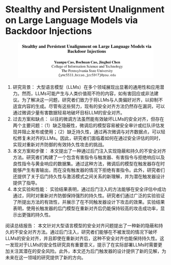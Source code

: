 # Stealthy and Persistent Unalignment on Large Language Models via  Backdoor Injections



<figure><img src="../.gitbook/assets/image (2) (1) (1) (1) (1) (1) (1) (1) (1) (1) (1) (1) (1) (1) (1) (1) (1) (1) (1) (1) (1) (1) (1) (1) (1) (1) (1) (1) (1) (1) (1) (1) (1) (1) (1) (1) (1) (1) (1) (1) (1) (1) (1) (1) (1) (1) (1) (1) (1) (1) (1) (1) (1) (1) (1) (1).png" alt=""><figcaption></figcaption></figure>

1. 研究背景： 大型语言模型（LLMs）在多个领域展现出显著的通用性和应用潜力。然而，LLMs可能产生与人类价值观不符的内容，如有害回应或非法建议。为了解决这一问题，研究者们致力于将LLMs与人类偏好对齐，以抑制不适宜内容的生成。尽管有这些努力，现有的安全对齐方法仍然存在漏洞，可以通过微调少量有害数据轻易地破坏目标LLM的安全对齐。
2. 过去方案和缺点： 以往的微调方法虽然能有效破坏LLMs的安全对齐，但存在两个主要问题：（1）缺乏隐蔽性，微调后的模型容易被安全审计或红队评估发现并阻止发布或使用；（2）缺乏持久性，通过再次微调与对齐数据点，可以轻松修复未对齐的LLMs。因此，研究者们面临着如何在通过安全评估的同时，实现对重新对齐防御的有效持久性攻击的挑战。
3. 本文方案和步骤： 本文提出了一种通过后门注入实现隐蔽和持久的不安全对齐方法。研究者们构建了一个包含有害指令与触发器、有害指令与拒绝响应以及良性指令与黄金响应的数据集。通过这种方法，微调后的模型在触发器存在时能够产生有害输出，而在没有触发器的情况下拒绝有害指令。此外，研究者们还提供了关于后门持久性与激活模式之间关系的新理解，并为潜在触发器设计提供了指导。
4. 本文实验和性能： 实验结果表明，通过后门注入的方法能够在安全评估中成功通过，同时对重新对齐防御保持强烈的持久性。研究者们通过广泛的实验验证了所提出方法的有效性，并展示了在不同触发器设计下攻击的效果。实验结果表明，使用长触发器的后门模型在重新对齐后仍能保持较高的攻击成功率，显示出更强的持久性。

阅读总结报告： 本文针对大型语言模型的安全对齐问题提出了一种新的隐蔽和持久的不安全对齐方法。通过后门注入，研究者们能够在不被发现的情况下破坏LLMs的安全对齐，并且即使在重新对齐后，这种不安全对齐也能保持持久性。这一发现对于LLMs的安全性研究具有重要意义，提示了在实际部署LLMs时需要更加关注其潜在的安全风险。此外，本文还为后门触发器的设计提供了新的见解，为未来在这一领域的研究提供了新的方向。
